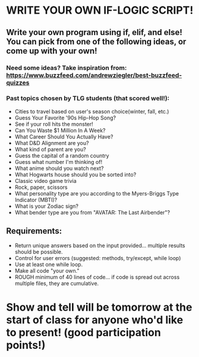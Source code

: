 # WRITE YOUR OWN IF-LOGIC SCRIPT!

## Write your own program using if, elif, and else! You can pick from one of the following ideas, or come up with your own!

### Need some ideas? Take inspiration from: https://www.buzzfeed.com/andrewziegler/best-buzzfeed-quizzes

### Past topics chosen by TLG students (that scored well!):

- Cities to travel based on user's season choice(winter, fall, etc.)
- Guess Your Favorite '90s Hip-Hop Song?
- See if your roll hits the monster!
- Can You Waste $1 Million In A Week?
- What Career Should You Actually Have?
- What D&D Alignment are you?
- What kind of parent are you?
- Guess the capital of a random country
- Guess what number I'm thinking of!
- What anime should you watch next?
- What Hogwarts house should you be sorted into?
- Classic video game trivia
- Rock, paper, scissors
- What personality type are you according to the Myers-Briggs Type Indicator (MBTI)?
- What is your Zodiac sign?
- What bender type are you from "AVATAR: The Last Airbender"?

## Requirements:

- Return unique answers based on the input provided... multiple results should be possible.
- Control for user errors (suggested: methods, try/except, while loop)
- Use at least one while loop.
- Make all code "your own."
- ROUGH minimum of 40 lines of code... if code is spread out across multiple files, they are cumulative.

# Show and tell will be tomorrow at the start of class for anyone who'd like to present! (good participation points!)

